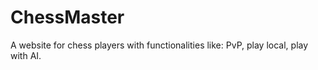 # ChessMaster

A website for chess players with functionalities like: PvP, play local, play with AI.
